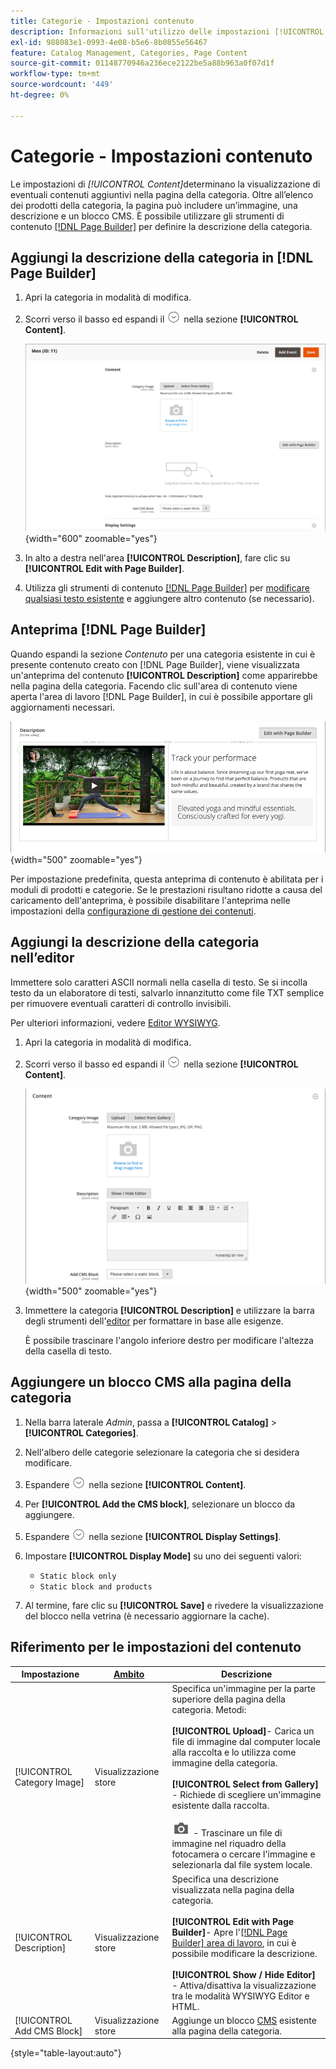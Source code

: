 ```yaml
---
title: Categorie - Impostazioni contenuto
description: Informazioni sull'utilizzo delle impostazioni [!UICONTROL Content] per definire eventuali contenuti aggiuntivi visualizzati nella pagina della categoria.
exl-id: 988083e1-0993-4e08-b5e6-8b0855e56467
feature: Catalog Management, Categories, Page Content
source-git-commit: 01148770946a236ece2122be5a88b963a0f07d1f
workflow-type: tm+mt
source-wordcount: '449'
ht-degree: 0%

---
```


# Categorie - Impostazioni contenuto

Le impostazioni di _[!UICONTROL Content]_&#x200B;determinano la visualizzazione di eventuali contenuti aggiuntivi nella pagina della categoria. Oltre all’elenco dei prodotti della categoria, la pagina può includere un’immagine, una descrizione e un blocco CMS. È possibile utilizzare gli strumenti di contenuto [[!DNL Page Builder]](../page-builder/introduction.md) per definire la descrizione della categoria.

## Aggiungi la descrizione della categoria in [!DNL Page Builder]

1. Apri la categoria in modalità di modifica.

1. Scorri verso il basso ed espandi il ![selettore di espansione](../assets/icon-display-expand.png) nella sezione **[!UICONTROL Content]**.

   ![Contenuto categoria](./assets/category-content.png){width="600" zoomable="yes"}

1. In alto a destra nell&#39;area **[!UICONTROL Description]**, fare clic su **[!UICONTROL Edit with Page Builder]**.

1. Utilizza gli strumenti di contenuto [[!DNL Page Builder]](../page-builder/introduction.md) per [modificare qualsiasi testo esistente](../page-builder/text.md) e aggiungere altro contenuto (se necessario).

## Anteprima [!DNL Page Builder]

Quando espandi la sezione _Contenuto_ per una categoria esistente in cui è presente contenuto creato con [!DNL Page Builder], viene visualizzata un&#39;anteprima del contenuto **[!UICONTROL Description]** come apparirebbe nella pagina della categoria. Facendo clic sull&#39;area di contenuto viene aperta l&#39;area di lavoro [!DNL Page Builder], in cui è possibile apportare gli aggiornamenti necessari.

![Anteprima descrizione](../page-builder/assets/pb-product-category-content-preview.png){width="500" zoomable="yes"}

Per impostazione predefinita, questa anteprima di contenuto è abilitata per i moduli di prodotti e categorie. Se le prestazioni risultano ridotte a causa del caricamento dell&#39;anteprima, è possibile disabilitare l&#39;anteprima nelle impostazioni della [configurazione di gestione dei contenuti](../configuration-reference/general/content-management.md#advanced-content-tools).

## Aggiungi la descrizione della categoria nell’editor

Immettere solo caratteri ASCII normali nella casella di testo. Se si incolla testo da un elaboratore di testi, salvarlo innanzitutto come file TXT semplice per rimuovere eventuali caratteri di controllo invisibili.

Per ulteriori informazioni, vedere [Editor WYSIWYG](../content-design/editor.md).

1. Apri la categoria in modalità di modifica.

1. Scorri verso il basso ed espandi il ![selettore di espansione](../assets/icon-display-expand.png) nella sezione **[!UICONTROL Content]**.

   ![Contenuto categoria](./assets/category-content-ce.png){width="500" zoomable="yes"}

1. Immettere la categoria **[!UICONTROL Description]** e utilizzare la barra degli strumenti dell&#39;[editor](../content-design/editor.md) per formattare in base alle esigenze.

   È possibile trascinare l&#39;angolo inferiore destro per modificare l&#39;altezza della casella di testo.

## Aggiungere un blocco CMS alla pagina della categoria

1. Nella barra laterale _Admin_, passa a **[!UICONTROL Catalog]** > **[!UICONTROL Categories]**.

1. Nell&#39;albero delle categorie selezionare la categoria che si desidera modificare.

1. Espandere ![Il selettore di espansione](../assets/icon-display-expand.png) nella sezione **[!UICONTROL Content]**.

1. Per **[!UICONTROL Add the CMS block]**, selezionare un blocco da aggiungere.

1. Espandere ![Il selettore di espansione](../assets/icon-display-expand.png) nella sezione **[!UICONTROL Display Settings]**.

1. Impostare **[!UICONTROL Display Mode]** su uno dei seguenti valori:

   - `Static block only`
   - `Static block and products`

1. Al termine, fare clic su **[!UICONTROL Save]** e rivedere la visualizzazione del blocco nella vetrina (è necessario aggiornare la cache).

## Riferimento per le impostazioni del contenuto

| Impostazione | [Ambito](../getting-started/websites-stores-views.md#scope-settings) | Descrizione |
|--- |--- |--- |
| [!UICONTROL Category Image] | Visualizzazione store | Specifica un&#39;immagine per la parte superiore della pagina della categoria. Metodi: <br/><br/>**[!UICONTROL Upload]**- Carica un file di immagine dal computer locale alla raccolta e lo utilizza come immagine della categoria.<br/><br/>**[!UICONTROL Select from Gallery]** - Richiede di scegliere un&#39;immagine esistente dalla raccolta. <br/><br/>![Icona fotocamera Page Builder](../assets/icon-camera.png) - Trascinare un file di immagine nel riquadro della fotocamera o cercare l&#39;immagine e selezionarla dal file system locale. |
| [!UICONTROL Description] | Visualizzazione store | Specifica una descrizione visualizzata nella pagina della categoria. <br/><br/>**[!UICONTROL Edit with Page Builder]**- Apre l&#39;[[!DNL Page Builder] area di lavoro](../page-builder/workspace.md), in cui è possibile modificare la descrizione.<br/><br/>**[!UICONTROL Show / Hide Editor]** - Attiva/disattiva la visualizzazione tra le modalità WYSIWYG Editor e HTML. |
| [!UICONTROL Add CMS Block] | Visualizzazione store | Aggiunge un blocco [CMS](../content-design/blocks.md) esistente alla pagina della categoria. |

{style="table-layout:auto"}
